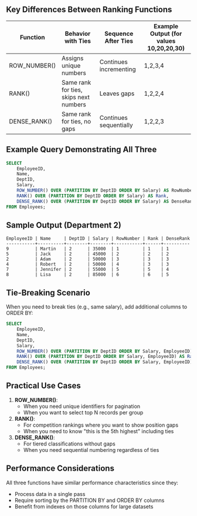 ## Key Differences Between Ranking Functions

|Function|Behavior with Ties|Sequence After Ties|Example Output (for values 10,20,20,30)|
|---|---|---|---|
|ROW_NUMBER()|Assigns unique numbers|Continues incrementing|1,2,3,4|
|RANK()|Same rank for ties, skips next numbers|Leaves gaps|1,2,2,4|
|DENSE_RANK()|Same rank for ties, no gaps|Continues sequentially|1,2,2,3|

## Example Query Demonstrating All Three

```SQL
SELECT
    EmployeeID,
    Name,
    DeptID,
    Salary,
    ROW_NUMBER() OVER (PARTITION BY DeptID ORDER BY Salary) AS RowNumber,
    RANK() OVER (PARTITION BY DeptID ORDER BY Salary) AS Rank,
    DENSE_RANK() OVER (PARTITION BY DeptID ORDER BY Salary) AS DenseRank
FROM Employees;
```

## Sample Output (Department 2)

```Plain
EmployeeID | Name     | DeptID | Salary | RowNumber | Rank | DenseRank
-----------+----------+--------+--------+-----------+------+----------
9          | Martin   | 2      | 35000  | 1         | 1    | 1
5          | Jack     | 2      | 45000  | 2         | 2    | 2
2          | Adam     | 2      | 50000  | 3         | 3    | 3
4          | Robert   | 2      | 50000  | 4         | 3    | 3
7          | Jennifer | 2      | 55000  | 5         | 5    | 4
8          | Lisa     | 2      | 85000  | 6         | 6    | 5
```

## Tie-Breaking Scenario

When you need to break ties (e.g., same salary), add additional columns to ORDER BY:

```SQL
SELECT
    EmployeeID,
    Name,
    DeptID,
    Salary,
    ROW_NUMBER() OVER (PARTITION BY DeptID ORDER BY Salary, EmployeeID) AS RowNumber,
    RANK() OVER (PARTITION BY DeptID ORDER BY Salary, EmployeeID) AS Rank,
    DENSE_RANK() OVER (PARTITION BY DeptID ORDER BY Salary, EmployeeID) AS DenseRank
FROM Employees;
```

## Practical Use Cases

1. **ROW_NUMBER()**:
    - When you need unique identifiers for pagination
    - When you want to select top N records per group
2. **RANK()**:
    - For competition rankings where you want to show position gaps
    - When you need to know "this is the 5th highest" including ties
3. **DENSE_RANK()**:
    - For tiered classifications without gaps
    - When you need sequential numbering regardless of ties

## Performance Considerations

All three functions have similar performance characteristics since they:

- Process data in a single pass
- Require sorting by the PARTITION BY and ORDER BY columns
- Benefit from indexes on those columns for large datasets